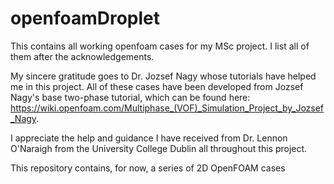 # openfoamDroplet
This contains all working openfoam cases for my MSc project. I list all of them after the acknowledgements.


My sincere gratitude goes to Dr. Jozsef Nagy whose tutorials have helped me in this project.  All of these cases have been developed from Jozsef Nagy's base two-phase tutorial, which can be found here: https://wiki.openfoam.com/Multiphase_(VOF)_Simulation_Project_by_Jozsef_Nagy.

I appreciate the help and guidance I have received from Dr. Lennon O'Naraigh from the University College Dublin all throughout this project.


This repository contains, for now, a series of 2D OpenFOAM cases
